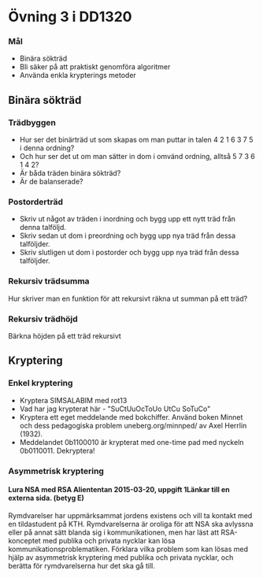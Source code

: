 # Övning 3 i DD1320

### Mål 
- Binära sökträd
- Bli säker på att praktiskt genomföra algoritmer
- Använda enkla krypterings metoder

## Binära sökträd
### Trädbyggen
- Hur ser det binärträd ut som skapas om man puttar in talen 4 2 1 6 3 7 5 i denna ordning?   
- Och hur ser det ut om man sätter in dom i omvänd ordning, alltså 5 7 3 6 1 4 2?
- Är båda träden binära sökträd?
- Är de balanserade?
### Postorderträd
- Skriv ut något av träden i inordning och bygg upp ett nytt träd från denna talföljd.
- Skriv sedan ut dom i preordning och bygg upp nya träd från dessa talföljder.
- Skriv slutligen ut dom i postorder och bygg upp nya träd från dessa talföljder.

### Rekursiv trädsumma
Hur skriver man en funktion för att rekursivt räkna ut summan på ett träd?

### Rekursiv trädhöjd
Bärkna höjden på ett träd rekursivt

## Kryptering
### Enkel kryptering
- Kryptera SIMSALABIM med rot13
- Vad har jag krypterat här - "SuCtUuOcToUo UtCu SoTuCo"
- Kryptera ett eget meddelande med bokchiffer. Använd boken Minnet och dess pedagogiska problem uneberg.org/minnped/ av Axel Herrlin (1932).
- Meddelandet 0b1100010 är krypterat med one-time pad med nyckeln 0b0110011. Dekryptera!

### Asymmetrisk kryptering
#### Lura NSA med RSA Aliententan 2015-03-20, uppgift 1Länkar till en externa sida. (betyg E)

Rymdvarelser har uppmärksammat jordens existens och vill ta kontakt med en tildastudent på KTH. Rymdvarelserna är oroliga för att NSA ska avlyssna eller på annat sätt blanda sig i kommunikationen, men har läst att RSA-konceptet med publika och privata nycklar kan lösa kommunikationsproblematiken. Förklara vilka problem som kan lösas med hjälp av asymmetrisk kryptering med publika och privata nycklar, och berätta för rymdvarelserna hur det ska gå till.



